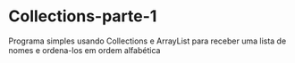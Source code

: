 # Collections-parte-1
Programa simples usando Collections e ArrayList para receber uma lista de nomes e ordena-los em ordem alfabética
